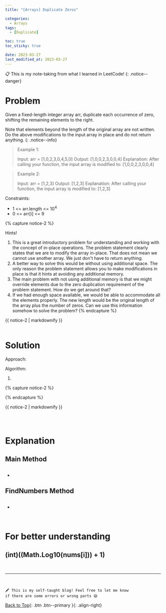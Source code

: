 ```yaml
---
title: "[Arrays] Duplicate Zeros"

categories:
  - Arrays
tags:
  - [Duplicate]

toc: true
toc_sticky: true

date: 2023-03-27
last_modified_at: 2023-03-27
---
```


<!-- {% capture notice-2 %}

📋 This is the tech-news archives to help me keep track of what I am interested in!

- Reference tech news link: <https://thenextweb.com/news/blockchain-development-tech-career>
  {% endcapture %}

<div class="notice--danger">{{ notice-2 | markdownify }}</div> -->

📋 This is my note-taking from what I learned in LeetCode!
{: .notice--danger}

# Problem

Given a fixed-length integer array arr, duplicate each occurrence of zero, shifting the remaining elements to the right.

Note that elements beyond the length of the original array are not written. Do the above modifications to the input array in place and do not return anything.
{: .notice--info}

> Example 1:
>
> Input: arr = [1,0,2,3,0,4,5,0]
> Output: [1,0,0,2,3,0,0,4]
> Explanation: After calling your function, the input array is modified to: [1,0,0,2,3,0,0,4]

> Example 2:
>
> Input: arr = [1,2,3]
> Output: [1,2,3]
> Explanation: After calling your function, the input array is modified to: [1,2,3]

Constraints:

- 1 <= arr.length <= 10<sup>4</sup>
- 0 <= arr[i] <= 9

{% capture notice-2 %}

Hints!

1. This is a great introductory problem for understanding and working with the concept of in-place operations. The problem statement clearly states that we are to modify the array in-place. That does not mean we cannot use another array. We just don't have to return anything.
2. A better way to solve this would be without using additional space. The only reason the problem statement allows you to make modifications in place is that it hints at avoiding any additional memory.
3. The main problem with not using additional memory is that we might override elements due to the zero duplication requirement of the problem statement. How do we get around that?
4. If we had enough space available, we would be able to accommodate all the elements properly. The new length would be the original length of the array plus the number of zeros. Can we use this information somehow to solve the problem?
   {% endcapture %}

<div class="notice--info">{{ notice-2 | markdownify }}</div>

<br>

# Solution

Approach:

Algorithm:

1.

{% capture notice-2 %}

{% endcapture %}

<div class="notice--info">{{ notice-2 | markdownify }}</div>

```

```

<br>

# Explanation

## Main Method

```

```

-

## FindNumbers Method

```

```

-

<br>

# For better understanding

## (int)((Math.Log10(nums[i])) + 1)

<br>

---

<br>

    🖋️ This is my self-taught blog! Feel free to let me know
    if there are some errors or wrong parts 😆

[Back to Top](#){: .btn .btn--primary }{: .align-right}
